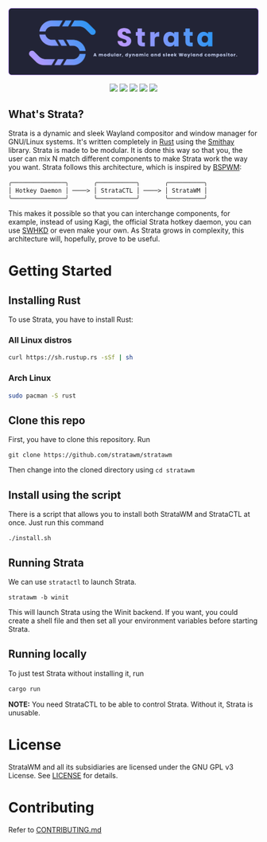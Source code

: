 <p align=center>
    <img src="https://github.com/StrataWM/.github/blob/main/assets/profile_banner.png" />
</p>

<p align="center">
    <img src="https://img.shields.io/github/languages/top/stratawm/stratawm?style=for-the-badge"/>
    <img src="https://img.shields.io/github/commit-activity/m/stratawm/stratawm?style=for-the-badge"/>
    <img src="https://img.shields.io/github/stars/stratawm/stratawm?style=for-the-badge"/>
    <img src="https://img.shields.io/github/watchers/stratawm/stratawm.svg?style=for-the-badge"/>
    <img src="https://img.shields.io/github/license/stratawm/stratawm?style=for-the-badge"/>
</p>

## What's Strata?

Strata is a dynamic and sleek Wayland compositor and window manager for GNU/Linux systems. It's written completely in [Rust](https://rust-lang.org) using the [Smithay](https://github.com/smithay/smithay) library. Strata is made to be modular. It is done this way so that you, the user can mix N match different components to make Strata work the way you want. Strata follows this architecture, which is inspired by [BSPWM](https://github.com/baskerville/bspwm):

```
╭───────────────╮       ╭───────────╮       ╭──────────╮
│ Hotkey Daemon │ ────> │ StrataCTL │ ────> │ StrataWM │
╰───────────────╯       ╰───────────╯       ╰──────────╯
```

This makes it possible so that you can interchange components, for example, instead of using Kagi, the official Strata hotkey daemon, you can use [SWHKD](https://github.com/waycrate/swhkd) or even make your own. As Strata grows in complexity, this architecture will, hopefully, prove to be useful.

# Getting Started

## Installing Rust

To use Strata, you have to install Rust:

### All Linux distros

```sh
curl https://sh.rustup.rs -sSf | sh
```

### Arch Linux

```sh
sudo pacman -S rust
```

## Clone this repo

First, you have to clone this repository. Run

```
git clone https://github.com/stratawm/stratawm
```

Then change into the cloned directory using `cd stratawm`

## Install using the script

There is a script that allows you to install both StrataWM and StrataCTL at once. Just run this command

```
./install.sh
```

## Running Strata

We can use `stratactl` to launch Strata.

```
stratawm -b winit
```

This will launch Strata using the Winit backend. If you want, you could create a shell file and then set all your environment variables before starting Strata.

## Running locally

To just test Strata without installing it, run

```sh
cargo run
```

**NOTE:** You need StrataCTL to be able to control Strata. Without it, Strata is unusable.

# License

StrataWM and all its subsidiaries are licensed under the GNU GPL v3 License. See [LICENSE](https://github.com/stratawm/stratawm/tree/main/LICENSE) for details.

# Contributing

Refer to [CONTRIBUTING.md](https://github)
